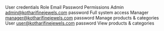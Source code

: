 User credentials
Role	Email	Password	Permissions
Admin	admin@kotharifinejewels.com	password	Full system access
Manager	manager@kotharifinejewels.com	password	Manage products & categories
User	user@kotharifinejewels.com	password	View products & categories